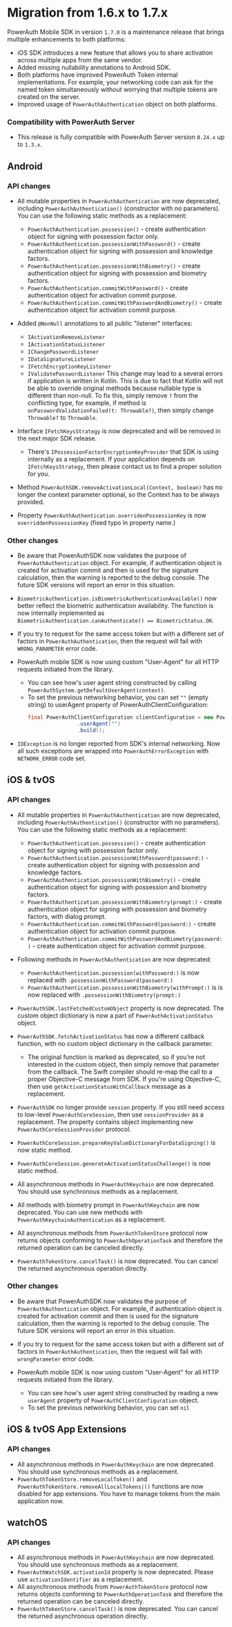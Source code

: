 # Migration from 1.6.x to 1.7.x

PowerAuth Mobile SDK in version `1.7.0` is a maintenance release that brings multiple enhancements to both platforms:

- iOS SDK introduces a new feature that allows you to share activation across multiple apps from the same vendor.
- Added missing nullability annotations to Android SDK.
- Both platforms have improved PowerAuth Token internal implementations. For example, your networking code can ask for the named token simultaneously without worrying that multiple tokens are created on the server.
- Improved usage of `PowerAuthAuthentication` object on both platforms.

### Compatibility with PowerAuth Server

- This release is fully compatible with PowerAuth Server version `0.24.x` up to `1.3.x`.

## Android

### API changes

- All mutable properties in `PowerAuthAuthentication` are now deprecated, including `PowerAuthAuthentication()` (constructor with no parameters). You can use the following static methods as a replacement:
  - `PowerAuthAuthentication.possession()` - create authentication object for signing with possession factor only.
  - `PowerAuthAuthentication.possessionWithPassword()` - create authentication object for signing with possession and knowledge factors.
  - `PowerAuthAuthentication.possessionWithBiometry()` - create authentication object for signing with possession and biometry factors.
  - `PowerAuthAuthentication.commitWithPassword()` - create authentication object for activation commit purpose.
  - `PowerAuthAuthentication.commitWithPasswordAndBiometry()` - create authentication object for activation commit purpose.

- Added `@NonNull` annotations to all public "listener" interfaces:
  - `IActivationRemoveListener`
  - `IActivationStatusListener`
  - `IChangePasswordListener`
  - `IDataSignatureListener`
  - `IFetchEncryptionKeyListener`
  - `IValidatePasswordListener`
  This change may lead to a several errors if application is written in Kotlin. This is due to fact that Kotlin will not be able to override original methods because nullable type is different than non-null. To fix this, simply remove `?` from the conflicting type, for example, if method is `onPasswordValidationFailed(t: Throwable?)`, then simply change `Throwable?` to `Throwable`.
  
- Interface `IFetchKeysStrategy` is now deprecated and will be removed in the next major SDK release.
  - There's `IPossessionFactorEncryptionKeyProvider` that SDK is using internally as a replacement. If your application depends on `IFetchKeysStrategy`, then please contact us to find a proper solution for you.

- Method `PowerAuthSDK.removeActivationLocal(Context, boolean)` has no longer the context parameter optional, so the Context has to be always provided.

- Property `PowerAuthAuthentication.overridenPossessionKey` is now `overriddenPossessionKey` (fixed typo in property name.)

### Other changes

- Be aware that PowerAuthSDK now validates the purpose of `PowerAuthAuthentication` object. For example, if authentication object is created for activation commit and then is used for the signature calculation, then the warning is reported to the debug console. The future SDK versions will report an error in this situation. 

- `BiometricAuthentication.isBiometricAuthenticationAvailable()` now better reflect the biometric authentication availability. The function is now internally implemented as `BiometricAuthentication.canAuthenticate() == BiometricStatus.OK`.

- If you try to request for the same access token but with a different set of factors in `PowerAuthAuthentication`, then the request will fail with `WRONG_PARAMETER` error code.

- PowerAuth mobile SDK is now using custom "User-Agent" for all HTTP requests initiated from the library.
  - You can see how's user agent string constructed by calling `PowerAuthSystem.getDefaultUserAgent(context)`.
  - To set the previous networking behavior, you can set `""` (empty string) to userAgent property of PowerAuthClientConfiguration:
    ```java
    final PowerAuthClientConfiguration clientConfiguration = new PowerAuthClientConfiguration.Builder()
                    .userAgent("")
                    .build();
    ``` 

- `IOException` is no longer reported from SDK's internal networking. Now all such exceptions are wrapped into `PowerAuthErrorException` with `NETWORK_ERROR` code set.

## iOS & tvOS

### API changes

- All mutable properties in `PowerAuthAuthentication` are now deprecated, including `PowerAuthAuthentication()` (constructor with no parameters). You can use the following static methods as a replacement:
  - `PowerAuthAuthentication.possession()` - create authentication object for signing with possession factor only.
  - `PowerAuthAuthentication.possessionWithPassword(password:)` - create authentication object for signing with possession and knowledge factors.
  - `PowerAuthAuthentication.possessionWithBiometry()` - create authentication object for signing with possession and biometry factors.
  - `PowerAuthAuthentication.possessionWithBiometry(prompt:)` - create authentication object for signing with possession and biometry factors, with dialog prompt.
  - `PowerAuthAuthentication.commitWithPassword(password:)` - create authentication object for activation commit purpose.
  - `PowerAuthAuthentication.commitWithPasswordAndBiometry(password:)` - create authentication object for activation commit purpose.

- Following methods in `PowerAuthAuthentication` are now deprecated:
  - `PowerAuthAuthentication.possession(withPassword:)` is now replaced with `.possessionWithPassword(password:)`
  - `PowerAuthAuthentication.possessionWithBiometry(withPrompt:)` is is now replaced with `.possessionWithBiometry(prompt:)`

- `PowerAuthSDK.lastFetchedCustomObject` property is now deprecated. The custom object dictionary is now a part of `PowerAuthActivationStatus` object.

- `PowerAuthSDK.fetchActivationStatus` has now a different callback function, with no custom object dictionary in the callback parameter.
  - The original function is marked as deprecated, so if you're not interested in the custom object, then simply remove that parameter from the callback. The Swift compiler should re-map the call to a proper Objective-C message from SDK. If you're using Objective-C, then use `getActivationStatusWithCallback` message as a replacement.
  
- `PowerAuthSDK` no longer provide `session` property. If you still need access to low-level `PowerAuthCoreSession`, then use `sessionProvider` as a replacement. The property contains object implementing new `PowerAuthCoreSessionProvider` protocol.

- `PowerAuthCoreSession.prepareKeyValueDictionaryForDataSigning()` is now static method.

- `PowerAuthCoreSession.generateActivationStatusChallenge()` is now static method.

- All asynchronous methods in `PowerAuthKeychain` are now deprecated. You should use synchronous methods as a replacement.

- All methods with biometry prompt in `PowerAuthKeychain` are now deprecated. You can use new methods with `PowerAuthKeychainAuthentication` as a replacement.

- All asynchronous methods from `PowerAuthTokenStore` protocol now returns objects conforming to `PowerAuthOperationTask` and therefore the returned operation can be canceled directly.

- `PowerAuthTokenStore.cancelTask()` is now deprecated. You can cancel the returned asynchronous operation directly.
    
### Other changes

- Be aware that PowerAuthSDK now validates the purpose of `PowerAuthAuthentication` object. For example, if authentication object is created for activation commit and then is used for the signature calculation, then the warning is reported to the debug console. The future SDK versions will report an error in this situation.  

- If you try to request for the same access token but with a different set of factors in `PowerAuthAuthentication`, then the request will fail with `wrongParameter` error code.

- PowerAuth mobile SDK is now using custom "User-Agent" for all HTTP requests initiated from the library.
  - You can see how's user agent string constructed by reading a new `userAgent` property of `PowerAuthClientConfiguration` object.
  - To set the previous networking behavior, you can set `nil` 

## iOS & tvOS App Extensions

### API changes

- All asynchronous methods in `PowerAuthKeychain` are now deprecated. You should use synchronous methods as a replacement.
- `PowerAuthTokenStore.removeLocalToken()` and `PowerAuthTokenStore.removeAllLocalTokens|()` functions are now disabled for app extensions. You have to manage tokens from the main application now.

## watchOS

### API changes

- All asynchronous methods in `PowerAuthKeychain` are now deprecated. You should use synchronous methods as a replacement.
- `PowerAuthWatchSDK.activationId` property is now deprecated. Please use `activationIdentifier` as a replacement.
- All asynchronous methods from `PowerAuthTokenStore` protocol now returns objects conforming to `PowerAuthOperationTask` and therefore the returned operation can be canceled directly.
- `PowerAuthTokenStore.cancelTask()` is now deprecated. You can cancel the returned asynchronous operation directly.
